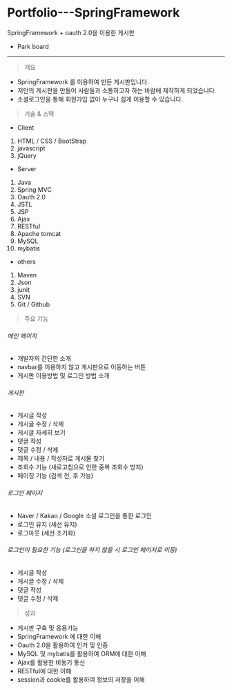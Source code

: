 # Portfolio---SpringFramework  
SpringFramework + oauth 2.0을 이용한 게시판  
- Park board
---
>개요  

* SpringFramework 를 이용하여 만든 게시판입니다.  
* 저만의 게시판을 만들어 사람들과 소통하고자 하는 바람에 제작하게 되었습니다.  
* 소셜로그인을 통해 회원가입 없이 누구나 쉽게 이용할 수 있습니다.  

>기술 & 스택  

* Client
1. HTML / CSS / BootStrap
2. javascript  
3. jQuery  
* Server  
1. Java  
2. Spring MVC
3. Oauth 2.0
4. JSTL  
5. JSP
6. Ajax
7. RESTful  
8. Apache tomcat  
9. MySQL
10. mybatis  
* others
1. Maven  
2. Json
3. junit
4. SVN
5. Git / Github

>주요 기능  

###### 메인 페이지  
* 개발자의 간단한 소개  
* navbar를 이용하지 않고 게시판으로 이동하는 버튼  
* 게시판 이용방법 및 로그인 방법 소개  

###### 게시판  
* 게시글 작성
* 게시글 수정 / 삭제
* 게시글 자세히 보기
* 댓글 작성
* 댓글 수정 / 삭제
* 제목 / 내용 / 작성자로 게시물 찾기
* 조회수 기능 (새로고침으로 인한 중복 조회수 방지)
* 페이징 기능 (검색 전, 후 가능)

###### 로그인 페이지  
* Naver / Kakao / Google 소셜 로그인을 통한 로그인  
* 로그인 유지 (세선 유지)
* 로그아웃 (세션 초기화)

###### 로그인이 필요한 기능 (로그인을 하지 않을 시 로그인 페이지로 이동)    
* 게시글 작성
* 게시글 수정 / 삭제
* 댓글 작성
* 댓글 수정 / 삭제

> 성과  

* 게시판 구축 및 응용가능
* SpringFramework 에 대한 이해
* Oauth 2.0을 활용하여 인가 및 인증
* MySQL 및 mybatis를 활용하여 ORM에 대한 이해
* Ajax를 활용한 비동기 통신
* RESTful에 대한 이해
* session과 cookie를 활용하여 정보의 저장을 이해
